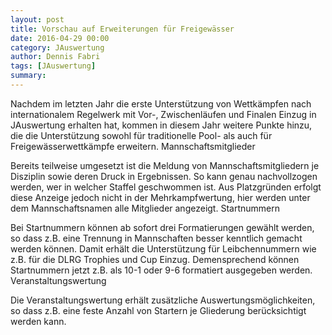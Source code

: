 ```yaml
---
layout: post
title: Vorschau auf Erweiterungen für Freigewässer
date: 2016-04-29 00:00
category: JAuswertung
author: Dennis Fabri
tags: [JAuswertung]
summary: 
---
```


Nachdem im letzten Jahr die erste Unterstützung von Wettkämpfen nach internationalem Regelwerk mit Vor-, Zwischenläufen
und Finalen Einzug in JAuswertung erhalten hat, kommen in diesem Jahr weitere Punkte hinzu, die die Unterstützung sowohl
für traditionelle Pool- als auch für Freigewässerwettkämpfe erweitern.
Mannschaftsmitglieder

Bereits teilweise umgesetzt ist die Meldung von Mannschaftsmitgliedern je Disziplin sowie deren Druck in Ergebnissen. So
kann genau nachvollzogen werden, wer in welcher Staffel geschwommen ist. Aus Platzgründen erfolgt diese Anzeige jedoch
nicht in der Mehrkampfwertung, hier werden unter dem Mannschaftsnamen alle Mitglieder angezeigt.
Startnummern

Bei Startnummern können ab sofort drei Formatierungen gewählt werden, so dass z.B. eine Trennung in Mannschaften besser
kenntlich gemacht werden können. Damit erhält die Unterstützung für Leibchennummern wie z.B. für die DLRG Trophies und Cup
Einzug. Demensprechend können Startnummern jetzt z.B. als 10-1 oder 9-6 formatiert ausgegeben werden.
Veranstaltungswertung

Die Veranstaltungswertung erhält zusätzliche Auswertungsmöglichkeiten, so dass z.B. eine feste Anzahl von Startern je
Gliederung berücksichtigt werden kann.
